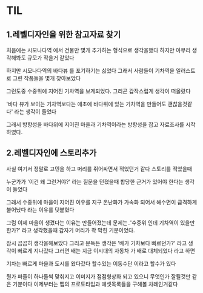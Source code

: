 # TIL

## 1.레벨디자인을 위한 참고자료 찾기

처음에는 시모나다역 에서 건물만 몇개 추가하는 형식으로 생각을했다 하지만 아무리 생각해봐도 규모가 작을거 같았다 

하지만 시모나다역의 바다뷰 를 포기하기는 싫었다 그래서 사람들이 기차역을 일러스트로 그린 작품들을 몇개 찾아보았다 

그런도중 수중위에 지어진 기차역을 보게되었다. 그리곤 갑작스럽게 생각이 떠올랐다

'바다 뷰가 보이는 기차역보다는 애초에 바다위에 있는 기차역을 만들어도 괜찮을것같다' 라는 생각이 들었다 

그래서 방향성을 바다위에 지어진 마을과 기차역이라는 방향성을 잡고 자료조사를 시작하였다.

## 2.레벨디자인에 스토리추가 



사실 여기서 정말로 고민을 하고 머리를 쥐어싸면서 적었던거 같다 스토리를 적었을때 

누군가가 '이건 왜 그런거야?' 라는 질문을 던졌을때 합당한 근거가 있어야 한다는 생각이 들었다 

그래서 수중위에 마을이 지어진 이유를 지구 온난화가 가속화 되어서 해수면이 급격하게 불어났다 라는 이유를 덧붙혔다 

그럼 이제 마을이 생겼다는 이유는 만들어졌는데 문제는..'수중위 인데 기차역이 있을만한가?' 라고 생각했을때 갑자기 머리가 콱 막힌 기분이었다.

잠시 곰곰히 생각을해보았다 그리고 문득든 생각은 '배가 기차보다 빠르던가?' 라고 생각이 빠르게 지나갔다 그러면 배는 지금 이시대의 자동차 가 배로 대체되었다 라고 하면

기차는 빠르게 마을과 도시를 왔다갔다 할수있는 이동수단 이라고 할수가 있다 

뭔가 퍼즐이 하나둘씩 맞춰지고 이미지가 점점형상화 되고 있으니 무엇인가 잘될것만 같은 기분이다 이제부터는 맵의 프로토타입과 에셋목록들을 구해볼 차례인거같다

